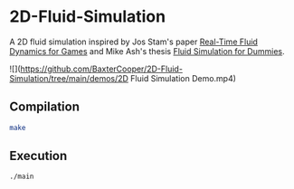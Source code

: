 # 2D-Fluid-Simulation

A 2D fluid simulation inspired by Jos Stam's paper [Real-Time Fluid Dynamics for Games](http://graphics.cs.cmu.edu/nsp/course/15-464/Fall09/papers/StamFluidforGames.pdf) and Mike Ash's thesis [Fluid Simulation for Dummies](https://mikeash.com/pyblog/fluid-simulation-for-dummies.html).

![](https://github.com/BaxterCooper/2D-Fluid-Simulation/tree/main/demos/2D Fluid Simulation Demo.mp4)

## Compilation
```bash
make
```

## Execution
```bash
./main
```
